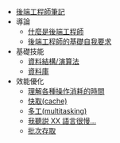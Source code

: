 * [後端工程師筆記](/)
* 導論
  * [什麼是後端工程師](introduction.md)
  * [後端工程師的基礎自我要求](basic_requirements.md)
* 基礎技能
  * [資料結構/演算法](data_structures_and_algorithms/)
  * [資料庫](database/)
* 效能優化
  * [理解各種操作消耗的時間](optimization/operation-costs.md)
  * [快取(cache)](optimization/cache.md)
  * [多工(multitasking)](optimization/multitasking.md)
  * [我聽説 XX 語言很慢...](optimization/does-language-speed-matter.md)
  * [批次存取](optimization/batch-query.md)
